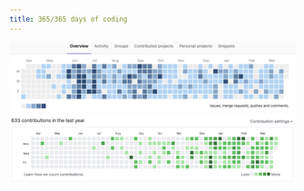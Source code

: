 ```yaml
---
title: 365/365 days of coding
---
```


<img src="https://raw.githubusercontent.com/peace195/peace195.github.io/master/images/gitlab.png" alt="bilstm"/>

<img src="https://raw.githubusercontent.com/peace195/peace195.github.io/master/images/github.png" alt="bilstm"/>